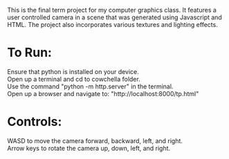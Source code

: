 This is the final term project for my computer graphics class. It features a user controlled camera in a scene that was generated using Javascript and HTML. The project also incorporates various textures and lighting effects.

<h1>To Run: </h1>
<p>Ensure that python is installed on your device.
<br>
Open up a terminal and cd to cowchella folder.
<br>
Use the command "python -m http.server" in the terminal.
<br>
Open up a browser and navigate to: "http://localhost:8000/tp.html"
</p>

<h1>Controls: </h1>
<p>WASD to move the camera forward, backward, left, and right.
<br>
Arrow keys to rotate the camera up, down, left, and right.
</p>

